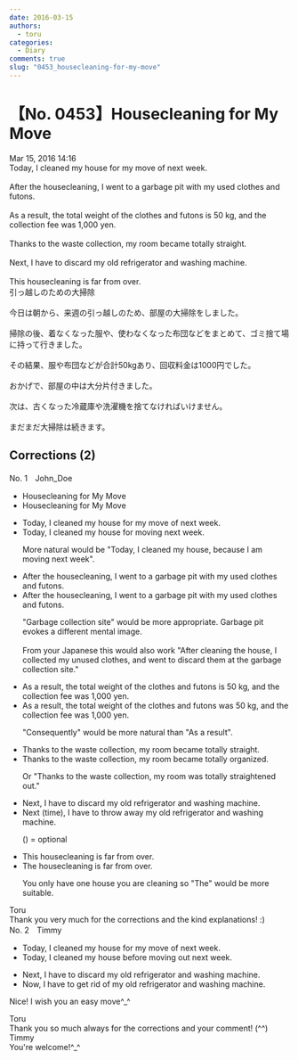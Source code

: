 ```yaml
---
date: 2016-03-15
authors:
  - toru
categories:
  - Diary
comments: true
slug: "0453_housecleaning-for-my-move"
---
```


# 【No. 0453】Housecleaning for My Move
<div class="date">Mar 15, 2016 14:16</div>
<div id="post"><div id="body_show_ori">
Today, I cleaned my house for my move of next week.<br/><br/>After the housecleaning, I went to a garbage pit with my used clothes and futons.<br/><br/>As a result, the total weight of the clothes and futons is 50 kg, and the collection fee was 1,000 yen.<br/><br/>Thanks to the waste collection, my room became totally straight.<br/><br/>Next, I have to discard my old refrigerator and washing machine.<br/><br/>This housecleaning is far from over.
</div></div>

<!-- more -->

<div id="post_ja"><div id="body_show_mo">
引っ越しのための大掃除<br/><br/>今日は朝から、来週の引っ越しのため、部屋の大掃除をしました。<br/><br/>掃除の後、着なくなった服や、使わなくなった布団などをまとめて、ゴミ捨て場に持って行きました。<br/><br/>その結果、服や布団などが合計50kgあり、回収料金は1000円でした。<br/><br/>おかげで、部屋の中は大分片付きました。<br/><br/>次は、古くなった冷蔵庫や洗濯機を捨てなければいけません。<br/><br/>まだまだ大掃除は続きます。
</div></div>

## Corrections (2)
<div id="block"><div class="first_name"> No. 1　<span class="just_name">John_Doe</span></div><div id="block2">
<ul class="correction_field">
<li class="incorrect">Housecleaning for My Move</li>
<li class="corrected correct">
Housecleaning for My Move
</li>
</ul>
<ul class="correction_field">
<li class="incorrect">Today, I cleaned my house for my move of next week.</li>
<li class="corrected correct">
Today, I cleaned my house for moving next week.
<p class="correction_comment">More natural would be "Today, I cleaned my house, because I am moving next week".</p>
</li>
</ul>
<ul class="correction_field">
<li class="incorrect">After the housecleaning, I went to a garbage pit with my used clothes and futons.</li>
<li class="corrected correct">
After the housecleaning, I went to a garbage pit with my used clothes and futons.
<p class="correction_comment">"Garbage collection site" would be more appropriate. Garbage pit evokes a different mental image.<br/><br/>From your Japanese this would also work "After cleaning the house, I collected my unused clothes, and went to discard them at the garbage collection site."</p>
</li>
</ul>
<ul class="correction_field">
<li class="incorrect">As a result, the total weight of the clothes and futons is 50 kg, and the collection fee was 1,000 yen.</li>
<li class="corrected correct">
As a result, the total weight of the clothes and futons was 50 kg, and the collection fee was 1,000 yen.
<p class="correction_comment">"Consequently" would be more natural than "As a result".</p>
</li>
</ul>
<ul class="correction_field">
<li class="incorrect">Thanks to the waste collection, my room became totally straight.</li>
<li class="corrected correct">
Thanks to the waste collection, my room became totally organized.
<p class="correction_comment">Or "Thanks to the waste collection, my room was totally straightened out."</p>
</li>
</ul>
<ul class="correction_field">
<li class="incorrect">Next, I have to discard my old refrigerator and washing machine.</li>
<li class="corrected correct">
Next (time), I have to throw away my old refrigerator and washing machine.
<p class="correction_comment">() = optional</p>
</li>
</ul>
<ul class="correction_field">
<li class="incorrect">This housecleaning is far from over.</li>
<li class="corrected correct">
The housecleaning is far from over.
<p class="correction_comment">You only have one house you are cleaning so "The" would be more suitable.</p>
</li>
</ul>
</div><div class="name"><span class="just_name">Toru</span><br>
Thank you very much for the corrections and the kind explanations! :)
</div>
</div>
<div id="block"><div class="first_name"> No. 2　<span class="just_name">Timmy</span></div><div id="block2">
<ul class="correction_field">
<li class="incorrect">Today, I cleaned my house for my move of next week.</li>
<li class="corrected correct">
Today, I cleaned my house before mov<span class="f_blue">ing out</span> next week.
</li>
</ul>
<ul class="correction_field">
<li class="incorrect">Next, I have to discard my old refrigerator and washing machine.</li>
<li class="corrected correct">
<span class="f_blue">Now</span>, I have to <span class="f_blue">get rid of</span> my old refrigerator and washing machine.
</li>
</ul>
<p class="comment_small">
 Nice! I wish you an easy move^_^
</p>

</div><div class="name"><span class="just_name">Toru</span><br>
Thank you so much always for the corrections and your comment! (^^)
</div>
<div class="name"><span class="just_name">Timmy</span><br>
You're welcome!^_^
</div>
</div>
